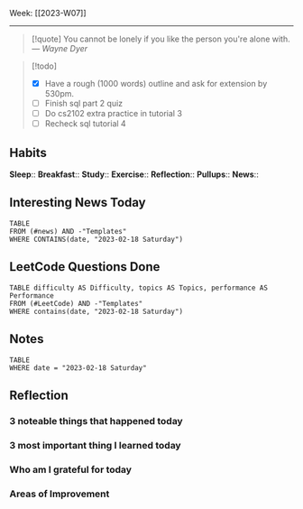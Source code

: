 Week: [[2023-W07]]
- - -
>[!quote]
> You cannot be lonely if you like the person you're alone with.
> — <cite>Wayne Dyer</cite>

>[!todo]
>- [x] Have a rough (1000 words) outline and ask for extension by 530pm.
>- [ ] Finish sql part 2 quiz
>- [ ] Do cs2102 extra practice in tutorial 3
>- [ ] Recheck sql tutorial 4

## Habits

**Sleep**::
**Breakfast**::
**Study**:: 
**Exercise**:: 
**Reflection**:: 
**Pullups**::
**News**::

## Interesting News Today

```dataview
TABLE 
FROM (#news) AND -"Templates"
WHERE CONTAINS(date, "2023-02-18 Saturday") 
```

## LeetCode Questions Done

```dataview
TABLE difficulty AS Difficulty, topics AS Topics, performance AS Performance
FROM (#LeetCode) AND -"Templates"
WHERE contains(date, "2023-02-18 Saturday") 
```

## Notes

```dataview
TABLE
WHERE date = "2023-02-18 Saturday"
```

## Reflection

### 3 noteable things that happened today

### 3 most important thing I learned today

### Who am I grateful for today

### Areas of Improvement